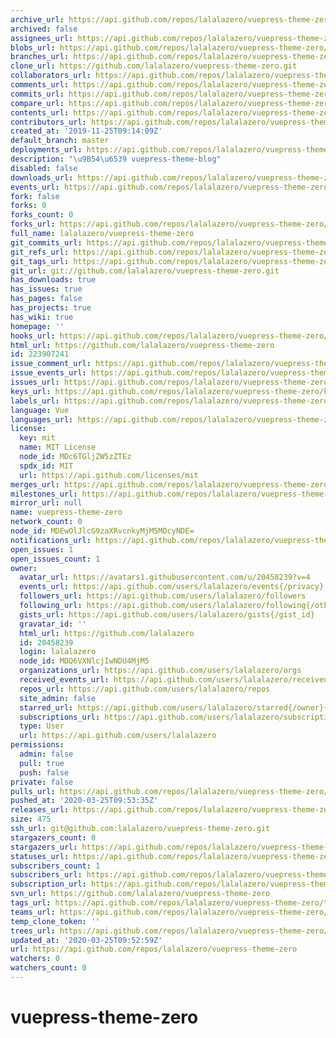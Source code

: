 ```yaml
---
archive_url: https://api.github.com/repos/lalalazero/vuepress-theme-zero/{archive_format}{/ref}
archived: false
assignees_url: https://api.github.com/repos/lalalazero/vuepress-theme-zero/assignees{/user}
blobs_url: https://api.github.com/repos/lalalazero/vuepress-theme-zero/git/blobs{/sha}
branches_url: https://api.github.com/repos/lalalazero/vuepress-theme-zero/branches{/branch}
clone_url: https://github.com/lalalazero/vuepress-theme-zero.git
collaborators_url: https://api.github.com/repos/lalalazero/vuepress-theme-zero/collaborators{/collaborator}
comments_url: https://api.github.com/repos/lalalazero/vuepress-theme-zero/comments{/number}
commits_url: https://api.github.com/repos/lalalazero/vuepress-theme-zero/commits{/sha}
compare_url: https://api.github.com/repos/lalalazero/vuepress-theme-zero/compare/{base}...{head}
contents_url: https://api.github.com/repos/lalalazero/vuepress-theme-zero/contents/{+path}
contributors_url: https://api.github.com/repos/lalalazero/vuepress-theme-zero/contributors
created_at: '2019-11-25T09:14:09Z'
default_branch: master
deployments_url: https://api.github.com/repos/lalalazero/vuepress-theme-zero/deployments
description: "\u9B54\u6539 vuepress-theme-blog"
disabled: false
downloads_url: https://api.github.com/repos/lalalazero/vuepress-theme-zero/downloads
events_url: https://api.github.com/repos/lalalazero/vuepress-theme-zero/events
fork: false
forks: 0
forks_count: 0
forks_url: https://api.github.com/repos/lalalazero/vuepress-theme-zero/forks
full_name: lalalazero/vuepress-theme-zero
git_commits_url: https://api.github.com/repos/lalalazero/vuepress-theme-zero/git/commits{/sha}
git_refs_url: https://api.github.com/repos/lalalazero/vuepress-theme-zero/git/refs{/sha}
git_tags_url: https://api.github.com/repos/lalalazero/vuepress-theme-zero/git/tags{/sha}
git_url: git://github.com/lalalazero/vuepress-theme-zero.git
has_downloads: true
has_issues: true
has_pages: false
has_projects: true
has_wiki: true
homepage: ''
hooks_url: https://api.github.com/repos/lalalazero/vuepress-theme-zero/hooks
html_url: https://github.com/lalalazero/vuepress-theme-zero
id: 223907241
issue_comment_url: https://api.github.com/repos/lalalazero/vuepress-theme-zero/issues/comments{/number}
issue_events_url: https://api.github.com/repos/lalalazero/vuepress-theme-zero/issues/events{/number}
issues_url: https://api.github.com/repos/lalalazero/vuepress-theme-zero/issues{/number}
keys_url: https://api.github.com/repos/lalalazero/vuepress-theme-zero/keys{/key_id}
labels_url: https://api.github.com/repos/lalalazero/vuepress-theme-zero/labels{/name}
language: Vue
languages_url: https://api.github.com/repos/lalalazero/vuepress-theme-zero/languages
license:
  key: mit
  name: MIT License
  node_id: MDc6TGljZW5zZTEz
  spdx_id: MIT
  url: https://api.github.com/licenses/mit
merges_url: https://api.github.com/repos/lalalazero/vuepress-theme-zero/merges
milestones_url: https://api.github.com/repos/lalalazero/vuepress-theme-zero/milestones{/number}
mirror_url: null
name: vuepress-theme-zero
network_count: 0
node_id: MDEwOlJlcG9zaXRvcnkyMjM5MDcyNDE=
notifications_url: https://api.github.com/repos/lalalazero/vuepress-theme-zero/notifications{?since,all,participating}
open_issues: 1
open_issues_count: 1
owner:
  avatar_url: https://avatars1.githubusercontent.com/u/20458239?v=4
  events_url: https://api.github.com/users/lalalazero/events{/privacy}
  followers_url: https://api.github.com/users/lalalazero/followers
  following_url: https://api.github.com/users/lalalazero/following{/other_user}
  gists_url: https://api.github.com/users/lalalazero/gists{/gist_id}
  gravatar_id: ''
  html_url: https://github.com/lalalazero
  id: 20458239
  login: lalalazero
  node_id: MDQ6VXNlcjIwNDU4MjM5
  organizations_url: https://api.github.com/users/lalalazero/orgs
  received_events_url: https://api.github.com/users/lalalazero/received_events
  repos_url: https://api.github.com/users/lalalazero/repos
  site_admin: false
  starred_url: https://api.github.com/users/lalalazero/starred{/owner}{/repo}
  subscriptions_url: https://api.github.com/users/lalalazero/subscriptions
  type: User
  url: https://api.github.com/users/lalalazero
permissions:
  admin: false
  pull: true
  push: false
private: false
pulls_url: https://api.github.com/repos/lalalazero/vuepress-theme-zero/pulls{/number}
pushed_at: '2020-03-25T09:53:35Z'
releases_url: https://api.github.com/repos/lalalazero/vuepress-theme-zero/releases{/id}
size: 475
ssh_url: git@github.com:lalalazero/vuepress-theme-zero.git
stargazers_count: 0
stargazers_url: https://api.github.com/repos/lalalazero/vuepress-theme-zero/stargazers
statuses_url: https://api.github.com/repos/lalalazero/vuepress-theme-zero/statuses/{sha}
subscribers_count: 1
subscribers_url: https://api.github.com/repos/lalalazero/vuepress-theme-zero/subscribers
subscription_url: https://api.github.com/repos/lalalazero/vuepress-theme-zero/subscription
svn_url: https://github.com/lalalazero/vuepress-theme-zero
tags_url: https://api.github.com/repos/lalalazero/vuepress-theme-zero/tags
teams_url: https://api.github.com/repos/lalalazero/vuepress-theme-zero/teams
temp_clone_token: ''
trees_url: https://api.github.com/repos/lalalazero/vuepress-theme-zero/git/trees{/sha}
updated_at: '2020-03-25T09:52:59Z'
url: https://api.github.com/repos/lalalazero/vuepress-theme-zero
watchers: 0
watchers_count: 0
---
```


# vuepress-theme-zero
